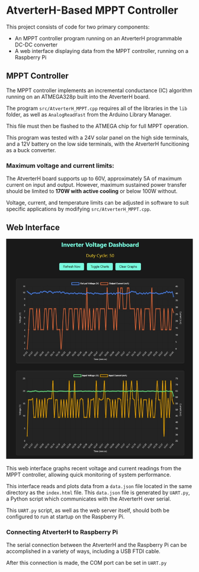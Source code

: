 # AtverterH-Based MPPT Controller
This project consists of code for two primary components:
- An MPPT controller program running on an AtverterH programmable DC-DC converter
- A web interface displaying data from the MPPT controller, running on a Raspberry Pi 

## MPPT Controller
The MPPT controller implements an incremental conductance (IC) algorithm running on an ATMEGA328p built into the AtverterH board.

The program ```src/AtverterH_MPPT.cpp``` requires all of the libraries in the ```lib``` folder, as well as ```AnalogReadFast``` from the Arduino Library Manager.

This file must then be flashed to the ATMEGA chip for full MPPT operation.

This program was tested with a 24V solar panel on the high side terminals, and a 12V battery on the low side terminals, with the AtverterH funcitioning as a buck converter.

### Maximum voltage and current limits:
The AtverterH board supports up to 60V, approximately 5A of maximum current on input and output. However, maximum sustained power transfer should be limited to **170W with active cooling** or below 100W without.

Voltage, current, and temperature limits can be adjusted in software to suit specific applications by modifying ```src/AtverterH_MPPT.cpp```.

## Web Interface
<img src="docs/images/interface.jpg" width="900px" alt="Web Interface">

This web interface graphs recent voltage and current readings from the MPPT controller, allowing quick monitoring of system performance.

This interface reads and plots data from a ```data.json``` file located in the same directory as the ```index.html``` file.
This ```data.json``` file is generated by ```UART.py```, a Python script which communicates with the AtverterH over serial.

This ```UART.py``` script, as well as the web server itself, should both be configured to run at startup on the Raspberry Pi.

### Connecting AtverterH to Raspberry Pi
The serial connection between the AtverterH and the Raspberry Pi can be accomplished in a variety of ways, including a USB FTDI cable.

After this connection is made, the COM port can be set in ```UART.py```